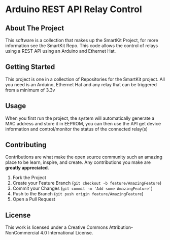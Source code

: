 # Arduino REST API Relay Control

## About The Project

This software is a collection that makes up the SmartKit Project, for more information see the SmartKit Repo. This code allows the control of relays using a REST API using an Arduino and Ethernet Hat.

## Getting Started

This project is one in a collection of Repositories for the SmartKit project. All you need is an Arduino, Ethernet Hat and any relay that can be triggered from a minimum of 3.3v


## Usage

When you first run the project, the system will automatically generate a MAC address and store it in EEPROM, you can then use the API get device information and control/monitor the status of the connected relay(s)


## Contributing

Contributions are what make the open source community such an amazing place to be learn, inspire, and create. Any contributions you make are **greatly appreciated**.

1. Fork the Project
2. Create your Feature Branch (`git checkout -b feature/AmazingFeature`)
3. Commit your Changes (`git commit -m 'Add some AmazingFeature'`)
4. Push to the Branch (`git push origin feature/AmazingFeature`)
5. Open a Pull Request


## License

This work is licensed under a Creative Commons Attribution-NonCommercial 4.0 International License.
